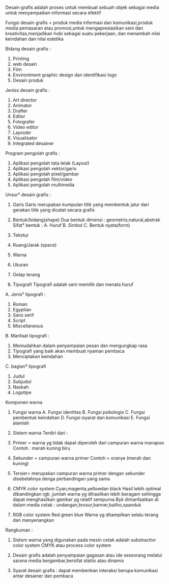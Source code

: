 Desain grafis adalah proses untuk membuat sebuah objek sebagai media untuk menyampaikan informasi secara efektif

Fungsi desain grafis = produk media informasi dan komunikasi,produk media pemasaran atau promosi,untuk mengapresiasikan seni dan kreativitas,menjadikan hobi sebagai suatu pekerjaan, dan menambah nilai keindahan dan nilai estetika

Bidang desain grafis :
1. Printing 
2. web desain
3. Film  
4. Environtment graphic design dan identifikasi logo
5. Desain produk

Jeniss desain grafis :
1. Art director
2. Animator
3. Drafter
4. Editor
5. Fotografer
6. Video editor
7. Layouter
8. Visualisator
9. Integrated desainer

Program pengolah grafis :
1. Aplikasi pengolah tata letak (Layout)
2. Aplikasi pengolah vektor/garis
3. Aplikasi pengolah pixel/gambar
4. Aplikasi pengolah film/video
5. Aplikasi pengolah multimedia

Unsur² desain grafis :
1. Garis 
Garis merupakan kumpulan titik yang membentuk jalur dari gerakan titik yang dicatat secara grafis
2. Bentuk/bidang(shape)
Dua bentuk dimensi : geometris,natural,abstrak
Sifat² bentuk :
A. Huruf
B. Simbol
C. Bentuk nyata(form)

3. Tekstur
4. Ruang/Jarak (space)
5. Warna 
6. Ukuran
7. Gelap terang
8. Tipografi
Tipografi adalah seni memilih dan menata huruf

A. Jenis² tipografi :
1. Roman
2. Egyptian
3. Sans serif
4. Script
5. Miscellaneous

B. Manfaat tipografi :
1. Memudahkan dalam penyampaian pesan dan mengungkap rasa
2. Tipografi yang baik akan membuat nyaman pembaca
3. Menciptakan keindahan

C. bagian² tipografi
1. Judul
2. Subjudul
3. Naskah
4. Logotipe

Komponen warna

1. Fungsi warna
A. Fungsi identitas
B. Fungsi psikologis
C. Fungsi pembentuk keindahan
D. Fungsi isyarat dan komunikasi
E. Fungsi alamiah

2. Sistem warna
Terdiri dari :
1. Primer = warna yg tidak dapat diperoleh dari campuran warna manapun
Contoh : merah kuning biru
2. Sekunder = campuran warna primer
Contoh = oranye (merah dan kuning)
3. Tersier= merupakan campuran warna primer dengan sekunder disebelahnya denga  perbandingan yang sama

3. CMYK color system
Cyan,magenta,yellowdan black
Hasil lebih optimal dibandingkan rgb ,jumlah warna yg dihasilkan lebih beragam sehingga dapat menghasilkan gambar yg relatif sempurna
Byk dimanfaatkan di dalam media cetak : undangan,brosur,banner,baliho,spanduk

4. RGB color system
Red green blue
Warna yg ditampilkan selalu terang dan menyenangkan

Rangkuman :
1. Sistem warna yang digunakan pada mesin cetak adalah substractivr color system CMYK atau process color system

2. Desain grafis adalah penyampaian gagasan atau ide seseorang melalui sarana media bergambar,bersifat statiis atau dinamis

3. Syarat desain grafis : dapat memberikan interaksi berupa komunikasi antar desainer dan pembaca
